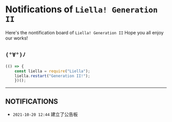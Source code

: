 # Notifications of `Liella! Generation II`

Here's the nontification board of `Liella! Generation II`
Hope you all enjoy our works!

## `(°∀°)ﾉ`

```js
(() => {
    const liella = require("Liella");
    liella.restart("Generation II!");
    })();
```

***

## NOTIFICATIONS

* `2021-10-20 12:44`
  建立了公告板
